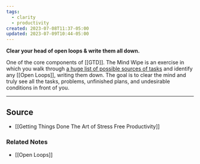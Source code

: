 ```yaml
---
tags:
  - clarity
  - productivity
created: 2023-07-08T11:37-05:00
updated: 2023-07-09T10:44-05:00
---
```

**Clear your head of open loops & write them all down.**

One of the core components of [[GTD]]. The Mind Wipe is an exercise in which you walk through [a huge list of possible sources of tasks](https://gettingthingsdone.com/wp-content/uploads/2014/10/Mind_Sweep_Trigger_List.pdf) and identify any [[Open Loops]], writing them down. The goal is to clear the mind and truly see all the tasks, problems, unfinished plans, and undesirable conditions in front of you.

---

## Source
- [[Getting Things Done The Art of Stress Free Productivity]]

### Related Notes
- [[Open Loops]]